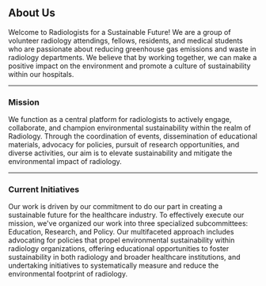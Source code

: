 ## About Us

Welcome to Radiologists for a Sustainable Future! We are a group of volunteer radiology attendings, fellows, residents, and medical students who are passionate about reducing greenhouse gas emissions and waste in radiology departments. We believe that by working together, we can make a positive impact on the environment and promote a culture of sustainability within our hospitals.

---

### Mission

We function as a central platform for radiologists to actively engage, collaborate, and champion environmental sustainability within the realm of Radiology. Through the coordination of events, dissemination of educational materials, advocacy for policies, pursuit of research opportunities, and diverse activities, our aim is to elevate sustainability and mitigate the environmental impact of radiology.

---

### Current Initiatives

Our work is driven by our commitment to do our part in creating a sustainable future for the healthcare industry. To effectively execute our mission, we've organized our work into three specialized subcommittees: Education, Research, and Policy. Our multifaceted approach includes advocating for policies that propel environmental sustainability within radiology organizations, offering educational opportunities to foster sustainability in both radiology and broader healthcare institutions, and undertaking initiatives to systematically measure and reduce the environmental footprint of radiology.

